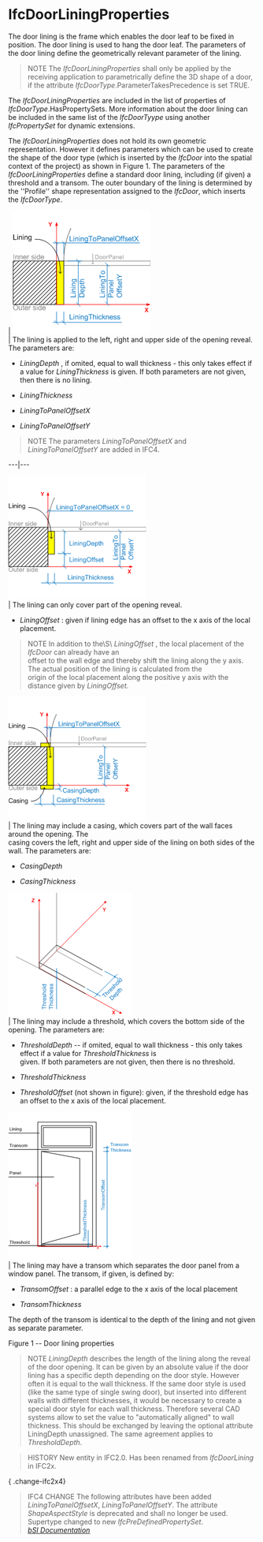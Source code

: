 IfcDoorLiningProperties
=======================
The door lining is the frame which enables the door leaf to be fixed in
position. The door lining is used to hang the door leaf. The parameters of the
door lining define the geometrically relevant parameter of the lining.  
  
> NOTE  The _IfcDoorLiningProperties_ shall only be applied by the receiving
> application to parametrically define the 3D shape of a door, if the
> attribute _IfcDoorType_.ParameterTakesPrecedence is set TRUE.  
  
The _IfcDoorLiningProperties_ are included in the list of properties of
_IfcDoorType_.HasPropertySets. More information about the door lining can be
included in the same list of the _IfcDoorTyype_ using another _IfcPropertySet_
for dynamic extensions.  
  
The _IfcDoorLiningProperties_ does not hold its own geometric representation.
However it defines parameters which can be used to create the shape of the
door type (which is inserted by the _IfcDoor_ into the spatial context of the
project) as shown in Figure 1. The parameters of the _IfcDoorLiningProperties_
define a standard door lining, including (if given) a threshold and a transom.
The outer boundary of the lining is determined by the ''Profile'' shape
representation assigned to the _IfcDoor_, which inserts the _IfcDoorType_.  
  
  
  
  
  
  
  
  
| ![lining 1](figures/ifcdoorliningproperties-fig01.png)  
| The lining is applied to the left, right and upper side of the opening
reveal. The parameters are:  

  

  * _LiningDepth_ , if omited, equal to wall thickness - this only takes effect if a value for _LiningThickness_ is given. If both parameters are not given, then there is no lining.
  

  * _LiningThickness_
  

  * _LiningToPanelOffsetX_
  

  * _LiningToPanelOffsetY_
  

  

> NOTE  The parameters _LiningToPanelOffsetX_ and _LiningToPanelOffsetY_ are
> added in IFC4.

  
  
  
---|---  
  
  
![lining 2](figures/ifcdoorliningproperties-fig02.png)  
| The lining can only cover part of the opening reveal.  

  

  * _LiningOffset_ : given if lining edge has an offset to the x axis of the local placement.
  

  

> NOTE  In addition to the\S\ _LiningOffset_ , the local placement of the
> _IfcDoor_ can already have an  
>  offset to the wall edge and thereby shift the lining along the y axis. The
> actual position of the lining is calculated from the  
>  origin of the local placement along the positive y axis with the distance
> given by _LiningOffset_.

  
  
  
  
  
![lining 3](figures/ifcdoorliningproperties-fig03.png)  
| The lining may include a casing, which covers part of the wall faces around
the opening. The  
casing covers the left, right and upper side of the lining on both sides of
the wall. The parameters are:  

  

  * _CasingDepth_
  

  * _CasingThickness_
  

  
  
  
  
  
![lining 4](figures/ifcdoorliningproperties-fig04.png)  
| The lining may include a threshold, which covers the bottom side of the
opening. The parameters are:  

  

  * _ThresholdDepth_ -- if omited, equal to wall thickness - this only takes effect if a value for _ThresholdThickness_ is  
given. If both parameters are not given, then there is no threshold.

  

  * _ThresholdThickness_
  

  * _ThresholdOffset_ (not shown in figure): given, if the threshold edge has an offset to the x axis of the local placement.
  

  
  
  
  
  
![lining 5](figures/ifcdoorliningproperties-fig05.png)  
| The lining may have a transom which separates the door panel from a window
panel. The transom, if given, is defined by:  

  

  * _TransomOffset_ : a parallel edge to the x axis of the local placement
  

  * _TransomThickness_
  

  

The depth of the transom is identical to the depth of the lining and not given
as separate parameter.

  
  
  
  
  
  
  
  
  

Figure 1 -- Door lining properties

  
  
  
  
  
> NOTE  _LiningDepth_ describes the length of the lining along the reveal of
> the door opening. It can be given by an absolute value if the door lining
> has a specific depth depending on the door style. However often it is equal
> to the wall thickness. If the same door style is used (like the same type of
> single swing door), but inserted into different walls with different
> thicknesses, it would be necessary to create a special door style for each
> wall thickness. Therefore several CAD systems allow to set the value to
> "automatically aligned" to wall thickness. This should be exchanged by
> leaving the optional attribute LiningDepth unassigned. The same agreement
> applies to _ThresholdDepth_.  
  
> HISTORY  New entity in IFC2.0. Has been renamed from _IfcDoorLining_ in
> IFC2x.  
  
{ .change-ifc2x4}  
> IFC4 CHANGE  The following attributes have been added
> _LiningToPanelOffsetX_, _LiningToPanelOffsetY_. The attribute
> _ShapeAspectStyle_ is deprecated and shall no longer be used. Supertype
> changed to new _IfcPreDefinedPropertySet_.  
[ _bSI
Documentation_](https://standards.buildingsmart.org/IFC/DEV/IFC4_2/FINAL/HTML/schema/ifcarchitecturedomain/lexical/ifcdoorliningproperties.htm)


